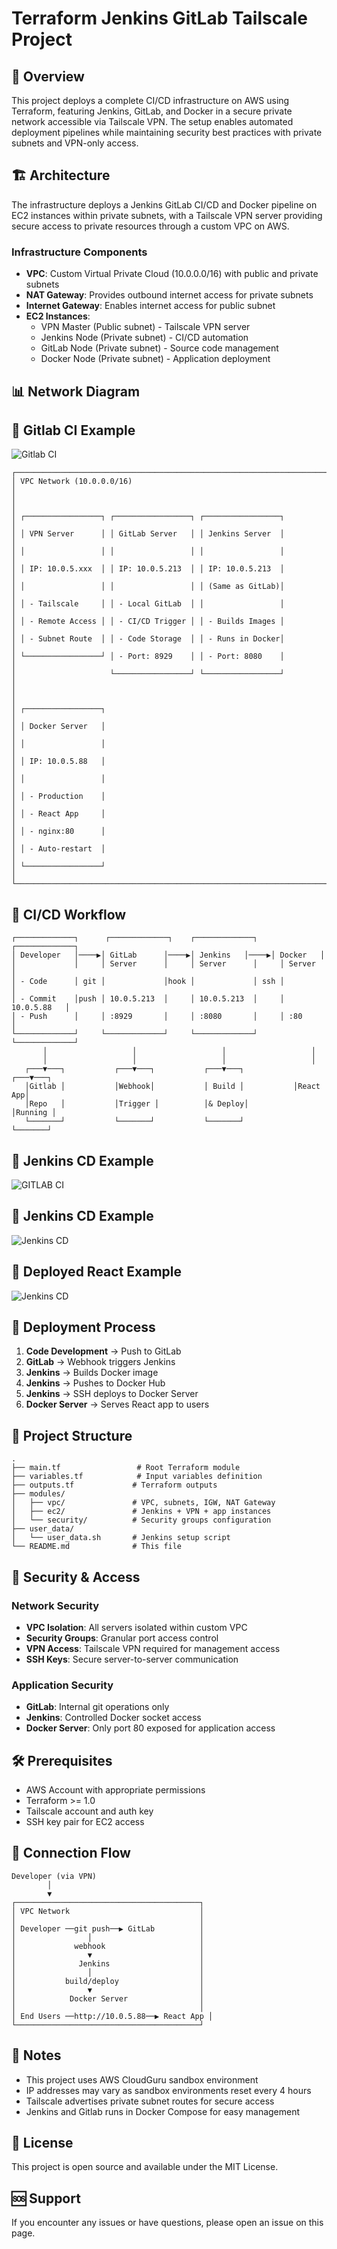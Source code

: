 # Terraform Jenkins GitLab Tailscale Project

## 🎯 Overview

This project deploys a complete CI/CD infrastructure on AWS using Terraform, featuring Jenkins, GitLab, and Docker in a secure private network accessible via Tailscale VPN. The setup enables automated deployment pipelines while maintaining security best practices with private subnets and VPN-only access.

## 🏗️ Architecture

The infrastructure deploys a Jenkins GitLab CI/CD and Docker pipeline on EC2 instances within private subnets, with a Tailscale VPN server providing secure access to private resources through a custom VPC on AWS.

### Infrastructure Components

- **VPC**: Custom Virtual Private Cloud (10.0.0.0/16) with public and private subnets
- **NAT Gateway**: Provides outbound internet access for private subnets
- **Internet Gateway**: Enables internet access for public subnet
- **EC2 Instances**:
  - VPN Master (Public subnet) - Tailscale VPN server
  - Jenkins Node (Private subnet) - CI/CD automation
  - GitLab Node (Private subnet) - Source code management
  - Docker Node (Private subnet) - Application deployment

## 📊 Network Diagram

## 🔄 Gitlab CI Example
![Gitlab CI](./diagram/network-diagram.png)

```
┌─────────────────────────────────────────────────────────────────────────────┐
│ VPC Network (10.0.0.0/16)                                                  │
│                                                                             │
│ ┌─────────────────┐ ┌─────────────────┐ ┌─────────────────┐               │
│ │ VPN Server      │ │ GitLab Server   │ │ Jenkins Server  │               │
│ │                 │ │                 │ │                 │               │
│ │ IP: 10.0.5.xxx  │ │ IP: 10.0.5.213  │ │ IP: 10.0.5.213  │               │
│ │                 │ │                 │ │ (Same as GitLab)│               │
│ │ - Tailscale     │ │ - Local GitLab  │ │                 │               │
│ │ - Remote Access │ │ - CI/CD Trigger │ │ - Builds Images │               │
│ │ - Subnet Route  │ │ - Code Storage  │ │ - Runs in Docker│               │
│ └─────────────────┘ │ - Port: 8929    │ │ - Port: 8080    │               │
│                     └─────────────────┘ └─────────────────┘               │
│                                                                             │
│ ┌─────────────────┐                                                         │
│ │ Docker Server   │                                                         │
│ │                 │                                                         │
│ │ IP: 10.0.5.88   │                                                         │
│ │                 │                                                         │
│ │ - Production    │                                                         │
│ │ - React App     │                                                         │
│ │ - nginx:80      │                                                         │
│ │ - Auto-restart  │                                                         │
│ └─────────────────┘                                                         │
└─────────────────────────────────────────────────────────────────────────────┘
```

## 🔄 CI/CD Workflow

```
┌─────────────┐      ┌─────────────┐    ┌─────────────┐     ┌─────────────┐
│ Developer   │────▶│ GitLab      │────▶│ Jenkins   │────▶│ Docker   │
│             │     │ Server      │     │ Server      │     │ Server      │
│ - Code      │ git │             │hook │             │ ssh │             │
│ - Commit    │push │ 10.0.5.213  │     │ 10.0.5.213  │     │ 10.0.5.88   │
│ - Push      │     │ :8929       │     │ :8080       │     │ :80         │
└─────────────┘     └─────────────┘     └─────────────┘     └─────────────┘
       │                   │                   │                   │
       │                   │                   │                   │
   ┌───▼───┐           ┌───▼───┐           ┌───▼───┐           ┌───▼───┐
   │Gitlab │           │Webhook│           │ Build │           │React App│
   │Repo   │           │Trigger │          │& Deploy│          │Running │
   └───────┘           └───────┘           └───────┘           └───────┘
```

## 🔄 Jenkins CD Example
![GITLAB CI](./diagram/CI.png)

## 🔄 Jenkins CD Example
![Jenkins CD](./diagram/Jenkins-CD.png)

## 🔄 Deployed React Example
![Jenkins CD](./diagram/Deployed-React-App.png)

## 🚀 Deployment Process

1. **Code Development** → Push to GitLab
2. **GitLab** → Webhook triggers Jenkins
3. **Jenkins** → Builds Docker image
4. **Jenkins** → Pushes to Docker Hub
5. **Jenkins** → SSH deploys to Docker Server
6. **Docker Server** → Serves React app to users

## 📁 Project Structure

```
.
├── main.tf                 # Root Terraform module
├── variables.tf            # Input variables definition
├── outputs.tf             # Terraform outputs
├── modules/
│   ├── vpc/               # VPC, subnets, IGW, NAT Gateway
│   ├── ec2/               # Jenkins + VPN + app instances
│   └── security/          # Security groups configuration
├── user_data/
│   └── user_data.sh       # Jenkins setup script
└── README.md              # This file
```

## 🔐 Security & Access

### Network Security
- **VPC Isolation**: All servers isolated within custom VPC
- **Security Groups**: Granular port access control
- **VPN Access**: Tailscale VPN required for management access
- **SSH Keys**: Secure server-to-server communication

### Application Security
- **GitLab**: Internal git operations only
- **Jenkins**: Controlled Docker socket access
- **Docker Server**: Only port 80 exposed for application access

## 🛠️ Prerequisites

- AWS Account with appropriate permissions
- Terraform >= 1.0
- Tailscale account and auth key
- SSH key pair for EC2 access

## 🔌 Connection Flow

```
Developer (via VPN)
        │
        ▼
┌─────────────────────────────────────────┐
│ VPC Network                             │
│                                         │
│ Developer ──git push──▶ GitLab          │
│                │                        │
│             webhook                     │
│                ▼                        │
│              Jenkins                    │
│                │                        │
│           build/deploy                  │
│                ▼                        │
│            Docker Server                │
│                                         │
│ End Users ──http://10.0.5.88──▶ React App │
└─────────────────────────────────────────┘
```

## 📝 Notes

- This project uses AWS CloudGuru sandbox environment
- IP addresses may vary as sandbox environments reset every 4 hours
- Tailscale advertises private subnet routes for secure access
- Jenkins and Gitlab runs in Docker Compose for easy management

## 📄 License

This project is open source and available under the MIT License.

## 🆘 Support

If you encounter any issues or have questions, please open an issue on this page.


